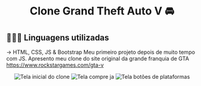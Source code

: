 <h1 align="center">Clone Grand Theft Auto V 🚘</h1>



## 👩🏾‍💻 Linguagens utilizadas
-> HTML, CSS, JS & Bootstrap
Meu primeiro projeto depois de muito tempo com JS. Apresento meu clone do site original da grande franquia de GTA  
https://www.rockstargames.com/gta-v
<p align="center">
  <img src="https://github.com/Ypissulaw/Clone-GTA-V-site/assets/129447508/fb3821a0-d779-4e51-b82f-2493f22e9f2a" alt="Tela inicial do clone"/>
  <img src="https://github.com/Ypissulaw/Clone-GTA-V-site/assets/129447508/02e24248-c9e9-445c-94fa-f44c62129005" alt="Tela compre ja"/>
  <img src="https://github.com/Ypissulaw/Clone-GTA-V-site/assets/129447508/ada6e2dc-856c-49a7-ad78-ef6131923669" alt="Tela botões de plataformas"/>
</p>



